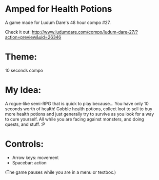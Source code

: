 Amped for Health Potions
========================

A game made for Ludum Dare's 48 hour compo #27.

Check it out:
http://www.ludumdare.com/compo/ludum-dare-27/?action=preview&uid=26346

Theme:
======
10 seconds compo

My Idea:
========

A rogue-like semi-RPG that is quick to play because...
You have only 10 seconds worth of health! Gobble health potions,
collect loot to sell to buy more health potions and just generally
try to survive as you look for a way to cure yourself. All while you
are facing against monsters, and doing quests, and stuff. :P

Controls:
=========

 - Arrow keys: movement
 - Spacebar: action

(The game pauses while you are in a menu or textbox.)